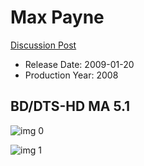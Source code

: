 # Max Payne

[Discussion Post](https://www.avsforum.com/threads/bass-eq-for-filtered-movies.2995212/post-58315074)

* Release Date: 2009-01-20
* Production Year: 2008

## BD/DTS-HD MA 5.1

![img 0](https://i.imgur.com/y0ThDZD.jpg)

![img 1](https://i.imgur.com/HHVdFSQ.png)

